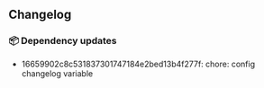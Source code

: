 ## Changelog
### 📦 Dependency updates
* 16659902c8c531837301747184e2bed13b4f277f: chore: config changelog variable

